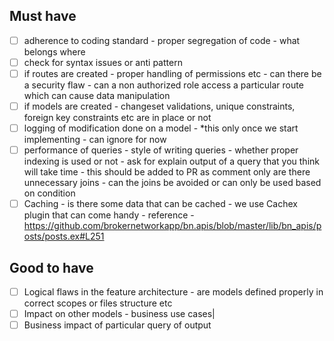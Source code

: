 ## Must have 

- [ ] adherence to coding standard - proper segregation of code - what belongs where
- [ ] check for syntax issues or anti pattern
- [ ] if routes are created - proper handling of permissions etc - can there be a security flaw - can a non authorized role access a particular route which can cause data manipulation
- [ ] if models are created - changeset validations, unique constraints, foreign key constraints etc are in place or not
- [ ] logging of modification done on a model - *this only once we start implementing  - can ignore for now
- [ ] performance of queries - style of writing queries - whether proper indexing is used or not - ask for explain output of a query that you think will take time - this should be added to PR as comment only
are there unnecessary joins  - can the joins be avoided or can only be used based on condition
- [ ] Caching - is there some data that can be cached - we use Cachex plugin that can come handy - reference - https://github.com/brokernetworkapp/bn.apis/blob/master/lib/bn_apis/posts/posts.ex#L251

## Good to have

- [ ] Logical flaws in the feature architecture - are models defined properly in correct scopes or files structure etc
- [ ] Impact on other models - business use cases|
- [ ] Business impact of particular query of output
